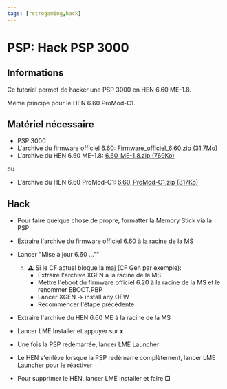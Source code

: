 ```yaml
---
tags: [retrogaming,hack]
---
```

# PSP: Hack PSP 3000

## Informations
Ce tutoriel permet de hacker une PSP 3000 en HEN 6.60 ME-1.8.

Même principe pour le HEN 6.60 ProMod-C1.

## Matériel nécessaire
* PSP 3000
* L'archive du firmware officiel 6.60: [Firmware_officiel_6.60.zip (31.7Mo)](/notes/files/games/psp_hack_psp1000/Firmware_officiel_6.60.zip)
* L'archive du HEN 6.60 ME-1.8: [6.60_ME-1.8.zip (769Ko)](/notes/files/games/psp_hack_psp3000/6.60_ME-1.8.zip)

ou

* L'archive du HEN 6.60 ProMod-C1: [6.60_ProMod-C1.zip (817Ko)](/notes/files/games/psp_hack_psp3000/6.60_ProMod-C1.zip)

## Hack
* Pour faire quelque chose de propre, formatter la Memory Stick via la PSP
* Extraire l'archive du firmware officiel 6.60 à la racine de la MS
* Lancer "Mise à jour 6.60 ...""
  * ⚠️ Si le CF actuel bloque la maj (CF Gen par exemple):
    * Extraire l'archive XGEN à la racine de la MS
    * Mettre l'eboot du firmware officiel 6.20 à la racine de la MS et le renommer EBOOT.PBP
    * Lancer XGEN -> install any OFW
    * Recommencer l'étape précédente
* Extraire l'archive du HEN 6.60 ME à la racine de la MS
* Lancer LME Installer et appuyer sur **x**
* Une fois la PSP redémarrée, lancer LME Launcher

* Le HEN s'enlève lorsque la PSP redémarre complètement, lancer LME Launcher pour le réactiver
* Pour supprimer le HEN, lancer LME Installer et faire **□**
